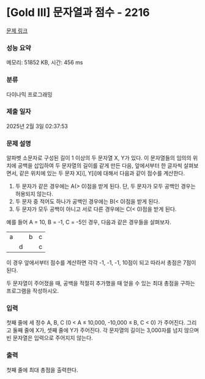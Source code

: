 # [Gold III] 문자열과 점수 - 2216 

[문제 링크](https://www.acmicpc.net/problem/2216) 

### 성능 요약

메모리: 51852 KB, 시간: 456 ms

### 분류

다이나믹 프로그래밍

### 제출 일자

2025년 2월 3일 02:37:53

### 문제 설명

<p>알파벳 소문자로 구성된 길이 1 이상의 두 문자열 X, Y가 있다. 이 문자열들의 임의의 위치에 공백을 삽입하여 두 문자열의 길이를 같게 만든 다음, 앞에서부터 한 글자씩 살펴보면서, 같은 위치에 있는 두 문자 X[i], Y[i]에 대해서 다음과 같이 점수를 계산한다.</p>

<ol>
	<li>두 문자가 같은 경우에는 A(> 0)점을 받게 된다. 단, 두 문자가 모두 공백인 경우는 허용되지 않는다.</li>
	<li>두 문자 중 적어도 하나가 공백인 경우에는 B(< 0)점을 받게 된다.</li>
	<li>두 문자가 모두 공백이 아니고 서로 다른 경우에는 C(< 0)점을 받게 된다.</li>
</ol>

<p>예를 들어 A = 10, B = -1, C = -5인 경우, 다음과 같은 경우들을 살펴보자.</p>

<table class="table table-bordered" style="width:20%">
	<tbody>
		<tr>
			<td style="width:5%">a</td>
			<td style="width:5%"> </td>
			<td style="width:5%">b</td>
			<td style="width:5%">c</td>
		</tr>
		<tr>
			<td> </td>
			<td>d</td>
			<td> </td>
			<td>c</td>
		</tr>
	</tbody>
</table>

<p>이 경우 앞에서부터 점수를 계산하면 각각 -1, -1, -1, 10점이 되고 따라서 총점은 7점이 된다.</p>

<p>두 문자열이 주어졌을 때, 공백을 적절히 추가했을 때 얻을 수 있는 최대 총점을 구하는 프로그램을 작성하시오.</p>

### 입력 

 <p>첫째 줄에 세 정수 A, B, C (0 < A ≤ 10,000, -10,000 ≤ B, C < 0) 가 주어진다. 그리고 둘째 줄에 X가, 셋째 줄에 Y가 주어진다. 각 문자열의 길이는 3,000자를 넘지 않으며 빈 문자열은 입력으로 주어지지 않는다.</p>

### 출력 

 <p>첫째 줄에 최대 총점을 출력한다.</p>

